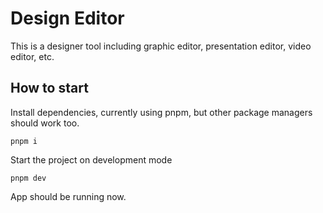 # Design Editor

This is a designer tool including graphic editor, presentation editor, video editor, etc.

## How to start

Install dependencies, currently using pnpm, but other package managers should work too.

```
pnpm i
```

Start the project on development mode

```
pnpm dev
```

App should be running now.
